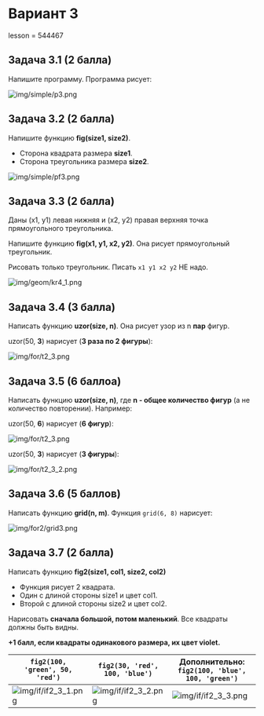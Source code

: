 # Вариант 3

lesson = 544467

## Задача 3.1 (2 балла)

Напишите программу. Программа рисует:

![img/simple/p3.png](https://raw.githubusercontent.com/tatyderb/python_myanmar/master/0_new_turtle/exam/img/simple/p3.png)

## Задача 3.2 (2 балла)

Напишите функцию **fig(size1, size2)**. 

* Сторона квадрата размера **size1**.
* Сторона треугольника размера **size2**.

![img/simple/pf3.png](https://raw.githubusercontent.com/tatyderb/python_myanmar/master/0_new_turtle/exam/img/simple/pf3.png)

## Задача 3.3 (2 балла)

Даны (x1, y1) левая нижняя и (x2, y2) правая верхняя точка прямоугольного треугольника.

Напишите функцию **fig(x1, y1, x2, y2)**. Она рисует прямоугольный треугольник. 

Рисовать только треугольник. Писать `x1 y1 x2 y2` НЕ надо.

![img/geom/kr4_1.png](https://raw.githubusercontent.com/tatyderb/python_myanmar/master/0_new_turtle/exam/img/geom/kr4_1.png)

## Задача 3.4 (3 балла)

Написать функцию **uzor(size, n)**. Она рисует узор из n **пар** фигур.

uzor(50, <b>3</b>) нарисует (**3 раза по 2 фигуры**):

![img/for/t2_3.png](https://raw.githubusercontent.com/tatyderb/python_myanmar/master/0_new_turtle/exam/img/for/t2_3.png)

## Задача 3.5 (6 баллоа)

Написать функцию  **uzor(size, n)**, где **n - общее количество фигур** (а не количество повторении). Например:

uzor(50, <b>6</b>) нарисует (**6 фигур**):

![img/for/t2_3.png](https://raw.githubusercontent.com/tatyderb/python_myanmar/master/0_new_turtle/exam/img/for/t2_3.png)


uzor(50, <b>3</b>) нарисует (**3 фигуры**):

![img/for/t2_3_2.png](https://raw.githubusercontent.com/tatyderb/python_myanmar/master/0_new_turtle/exam/img/for/t2_3_2.png)

## Задача 3.6 (5 баллов)

Написать функцию **grid(n, m)**. Функция `grid(6, 8)` нарисует:

![img/for2/grid3.png](https://raw.githubusercontent.com/tatyderb/python_myanmar/master/0_new_turtle/exam/img/for2/grid3.png)


## Задача 3.7 (2 балла)

Написать функцию **fig2(size1, col1, size2, col2)**

* Функция рисует 2 квадрата.
* Один с длиной стороны size1 и цвет col1.
* Второй с длиной стороны size2 и цвет col2.

Нарисовать **сначала большой, потом маленький**. Все квадраты должны быть видны.

**+1 балл, если квадраты одинакового размера, их цвет violet.**

| `fig2(100, 'green', 50, 'red')` | `fig2(30, 'red', 100, 'blue')` | Дополнительно: `fig2(100, 'blue', 100, 'green')` |
|----|----|----|
| ![img/if/if2_3_1.png](https://raw.githubusercontent.com/tatyderb/python_myanmar/master/0_new_turtle/exam/img/if/if2_3_1.png) |  ![img/if/if2_3_2.png](https://raw.githubusercontent.com/tatyderb/python_myanmar/master/0_new_turtle/exam/img/if/if2_3_2.png)  | ![img/if/if2_3_3.png](https://raw.githubusercontent.com/tatyderb/python_myanmar/master/0_new_turtle/exam/img/if/if2_3_3.png) |

